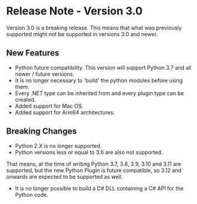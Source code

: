 # Release Note - Version 3.0

Version 3.0 is a breaking release. This means that what was previously supported might not be supported in versions 3.0 and newer.

## New Features

- Python future compatibility. This version will support Python 3.7 and all newer / future versions.
- It is no longer necessary to 'build' the python modules before using them.
- Every .NET type can be inherited from and every plugin type can be created.
- Added support for Mac OS.
- Added support for Arm64 architectures.

## Breaking Changes

- Python 2.X is no longer supported.
- Python versions less or equal to 3.6 are also not supported.

That means, at the time of writing Python 3.7, 3.8, 3.9, 3.10 and 3.11 are supported, but the new Python Plugin is future compatible, so 3.12 and onwards are expected to be supported as well.

- It is no longer possible to build a C# DLL containing a C# API for the Python code.
